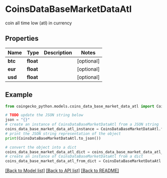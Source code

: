# CoinsDataBaseMarketDataAtl

coin all time low (atl) in currency

## Properties

Name | Type | Description | Notes
------------ | ------------- | ------------- | -------------
**btc** | **float** |  | [optional] 
**eur** | **float** |  | [optional] 
**usd** | **float** |  | [optional] 

## Example

```python
from coingecko_python.models.coins_data_base_market_data_atl import CoinsDataBaseMarketDataAtl

# TODO update the JSON string below
json = "{}"
# create an instance of CoinsDataBaseMarketDataAtl from a JSON string
coins_data_base_market_data_atl_instance = CoinsDataBaseMarketDataAtl.from_json(json)
# print the JSON string representation of the object
print(CoinsDataBaseMarketDataAtl.to_json())

# convert the object into a dict
coins_data_base_market_data_atl_dict = coins_data_base_market_data_atl_instance.to_dict()
# create an instance of CoinsDataBaseMarketDataAtl from a dict
coins_data_base_market_data_atl_from_dict = CoinsDataBaseMarketDataAtl.from_dict(coins_data_base_market_data_atl_dict)
```
[[Back to Model list]](../README.md#documentation-for-models) [[Back to API list]](../README.md#documentation-for-api-endpoints) [[Back to README]](../README.md)


